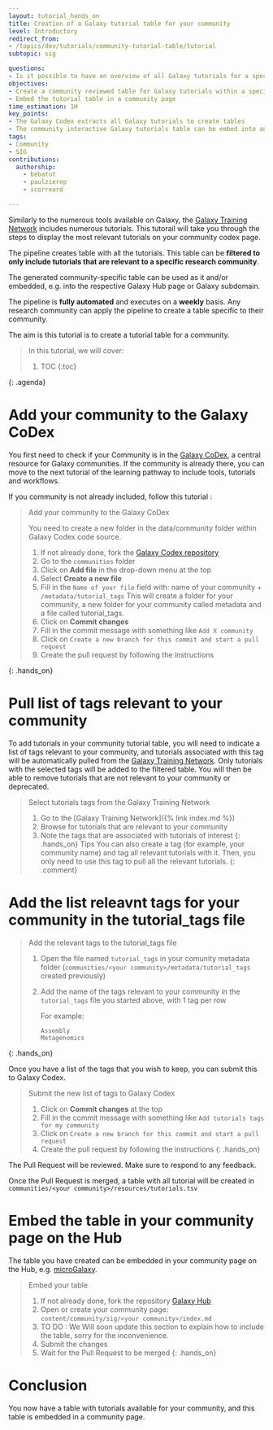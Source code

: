 ```yaml
---
layout: tutorial_hands_on
title: Creation of a Galaxy tutorial table for your community
level: Introductory
redirect_from:
- /topics/dev/tutorials/community-tutorial-table/tutorial
subtopic: sig

questions:
- Is it possible to have an overview of all Galaxy tutorials for a specific scientific domain?
objectives:
- Create a community reviewed table for Galaxy tutorials within a specific scientific domain
- Embed the tutorial table in a community page
time_estimation: 1H
key_points:
- The Galaxy Codex extracts all Galaxy tutorials to create tables
- The community interactive Galaxy tutorials table can be embed into any website
tags:
- Community
- SIG
contributions:
  authorship:
    - bebatut
    - paulzierep
    - scorreard

---
```


Similarly to the numerous tools available on Galaxy, the [Galaxy Training Network](https://training.galaxyproject.org/) includes numerous tutorials. This tutorail will take you through the steps to display the most relevant tutorials on your community codex page.

The pipeline creates table with all the tutorials. This table can be **filtered to only include tutorials that are relevant to a specific research community**.

The generated community-specific table can be used as it and/or embedded, e.g. into the respective Galaxy Hub page or Galaxy subdomain.

The pipeline is **fully automated** and executes on a **weekly** basis. Any research community can apply the pipeline to create a table specific to their community.

The aim is this tutorial is to create a tutorial table for a community.

> <agenda-title></agenda-title>
>
> In this tutorial, we will cover:
>
> 1. TOC
> {:toc}
>
{: .agenda}

# Add your community to the Galaxy CoDex

You first need to check if your Community is in the [Galaxy CoDex](https://github.com/galaxyproject/galaxy_codex/tree/main/communities), a central resource for Galaxy communities.
If the community is already there, you can move to the next tutorial of the learning pathway to include tools, tutorials and workflows.

If you community is not already included, follow this tutorial :
> <hands-on-title>Add your community to the Galaxy CoDex</hands-on-title>
>
> You need to create a new folder in the data/community folder within Galaxy Codex code source.
> 1. If not already done, fork the [Galaxy Codex repository](https://github.com/galaxyproject/galaxy_codex)
> 2. Go to the `communities` folder
> 3. Click on **Add file** in the drop-down menu at the top
> 4. Select **Create a new file**
> 5. Fill in the `Name of your file` field with:  name of your community + `/metadata/tutorial_tags`
>    This will create a folder for your community, a new folder for your community called metadata and a file called tutorial_tags.
> 6. Click on **Commit changes**
> 7. Fill in the commit message with something like `Add X community`
> 8. Click on `Create a new branch for this commit and start a pull request`
> 9. Create the pull request by following the instructions
>
{: .hands_on}

# Pull list of tags relevant to your community

To add tutorials in your community tutorial table, you will need to indicate a list of tags relevant to your community, and tutorials associated with this tag will be automatically pulled from the [Galaxy Training Network](https://training.galaxyproject.org/). Only tutorials with the selected tags will be added to the filtered table.
You will then be able to remove tutorials that are not relevant to your community or deprecated.

> <hands-on-title>Select tutorials tags from the Galaxy Training Network</hands-on-title>
>
> 1. Go to the [Galaxy Training Network]({% link index.md %})
> 2. Browse for tutorials that are relevant to your community
> 3. Note the tags that are associated with tutorials of interest
{: .hands_on}
> <comment-title>Tips</comment-title>
> You can also create a tag (for example, your community name) and tag all relevant tutorials with it. Then, you only need to use this tag to pull all the relevant tutorials.
{: .comment}

# Add the list releavnt tags for your community in the tutorial_tags file

> <hands-on-title>Add the relevant tags to the tutorial_tags file</hands-on-title>
> 1. Open the file named `tutorial_tags` in your comunity metadata folder (`communities/<your community>/metadata/tutorial_tags` created previously)
> 2. Add the name of the tags relevant to your community in the `tutorial_tags` file you started above, with 1 tag per row
>
>    For example:
>    ```
>    Assembly
>    Metagenomics
>    ```
{: .hands_on}

Once you have a list of the tags that you wish to keep, you can submit this to Galaxy Codex.

> <hands-on-title>Submit the new list of tags to Galaxy Codex</hands-on-title>
>
> 1. Click on **Commit changes** at the top
> 2. Fill in the commit message with something like `Add tutorials tags for my community`
> 3. Click on `Create a new branch for this commit and start a pull request`
> 4. Create the pull request by following the instructions
{: .hands_on}

The Pull Request will be reviewed. Make sure to respond to any feedback.

Once the Pull Request is merged, a table with all tutorial will be created in `communities/<your community>/resources/tutorials.tsv`

# Embed the table in your community page on the Hub

The table you have created can be embedded in your community page on the Hub, e.g. [microGalaxy](https://galaxyproject.org/community/sig/microbial/#workflows-and-tutorials).

> <hands-on-title>Embed your table</hands-on-title>
>
> 1.  If not already done, fork the repository [Galaxy Hub](https://github.com/galaxyproject/galaxy-hub)
> 2. Open or create your community page: `content/community/sig/<your community>/index.md`
> 3. TO DO : We Will soon update this section to explain how to include the table, sorry for the inconvenience. 
> 4. Submit the changes
> 5. Wait for the Pull Request to be merged
{: .hands_on}

# Conclusion

You now have a table with tutorials available for your community, and this table is embedded in a community page.
